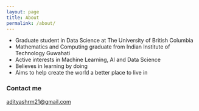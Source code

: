 ```yaml
---
layout: page
title: About
permalink: /about/
---
```

* Graduate student in Data Science at The University of British Columbia
* Mathematics and Computing graduate from Indian Institute of Technology Guwahati
* Active interests in Machine Learning, AI and Data Science
* Believes in learning by doing
* Aims to help create the world a better place to live in

### Contact me

[adityashrm21@gmail.com](mailto:adityashrm21@gmail.com)
